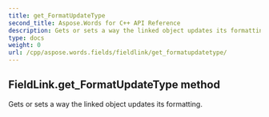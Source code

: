 ```yaml
---
title: get_FormatUpdateType
second_title: Aspose.Words for C++ API Reference
description: Gets or sets a way the linked object updates its formatting. 
type: docs
weight: 0
url: /cpp/aspose.words.fields/fieldlink/get_formatupdatetype/
---
```

## FieldLink.get_FormatUpdateType method


Gets or sets a way the linked object updates its formatting. 

